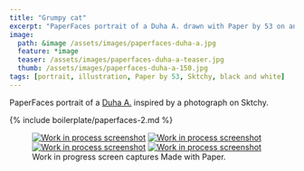 ```yaml
---
title: "Grumpy cat"
excerpt: "PaperFaces portrait of a Duha A. drawn with Paper by 53 on an iPad."
image: 
  path: &image /assets/images/paperfaces-duha-a.jpg 
  feature: *image
  teaser: /assets/images/paperfaces-duha-a-teaser.jpg
  thumb: /assets/images/paperfaces-duha-a-150.jpg
tags: [portrait, illustration, Paper by 53, Sktchy, black and white]
---
```


PaperFaces portrait of a [Duha A.](http://sktchy.com/tER3uD) inspired by a photograph on Sktchy.

{% include boilerplate/paperfaces-2.md %}

<figure class="third">
	<a href="{{ site.url }}/assets/images/paperfaces-duha-a-process-1-lg.jpg"><img src="{{ site.url }}/assets/images/paperfaces-duha-a-process-1-600.jpg" alt="Work in process screenshot"></a>
	<a href="{{ site.url }}/assets/images/paperfaces-duha-a-process-2-lg.jpg"><img src="{{ site.url }}/assets/images/paperfaces-duha-a-process-2-600.jpg" alt="Work in process screenshot"></a>
	<a href="{{ site.url }}/assets/images/paperfaces-duha-a-process-3-lg.jpg"><img src="{{ site.url }}/assets/images/paperfaces-duha-a-process-3-600.jpg" alt="Work in process screenshot"></a>
	<a href="{{ site.url }}/assets/images/paperfaces-duha-a-process-4-lg.jpg"><img src="{{ site.url }}/assets/images/paperfaces-duha-a-process-4-600.jpg" alt="Work in process screenshot"></a>
	<figcaption>Work in progress screen captures Made with Paper.</figcaption>
</figure>
